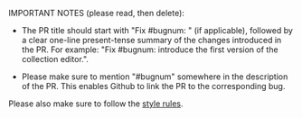IMPORTANT NOTES (please read, then delete):

* The PR title should start with "Fix #bugnum: " (if applicable), followed by a clear one-line present-tense summary of the changes introduced in the PR. For example: "Fix #bugnum: introduce the first version of the collection editor.".

* Please make sure to mention "#bugnum" somewhere in the description of the PR. This enables Github to link the PR to the corresponding bug.

Please also make sure to follow the [style rules](https://github.com/Cloud-CV/EvalAI/blob/master/CONTRIBUTING.md#style-rules).
